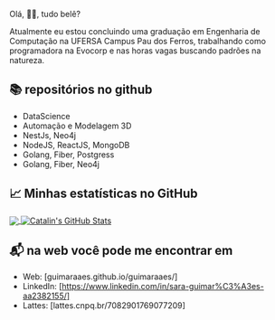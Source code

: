 Olá, 👋🏻, tudo belê?

Atualmente eu estou concluindo uma graduação em Engenharia de Computação na UFERSA Campus Pau dos Ferros, trabalhando como programadora na Evocorp e nas horas vagas buscando padrões na natureza.

## :books: repositórios no github
- DataScience
- Automação e Modelagem 3D
- NestJs, Neo4j
- NodeJS, ReactJS, MongoDB
- Golang, Fiber, Postgress
- Golang, Fiber, Neo4j

## &#x1f4c8; Minhas estatísticas no GitHub

<a href="https://github.com/guimaraaes/guimaraaes">
  <img align="center" src="https://github-readme-stats.vercel.app/api/top-langs/?username=guimaraaes&hide=java,html&title_color=ffffff&text_color=c9cacc&icon_color=2bbc8a&bg_color=1d1f21" />
</a>

<a href="https://github.com/guimaraaes/guimaraaes">
  <img align="center" src="https://github-readme-stats.vercel.app/api?username=guimaraaes&show_icons=true&line_height=27&count_private=true&title_color=ffffff&text_color=c9cacc&icon_color=2bbc8a&bg_color=1d1f21" alt="Catalin's GitHub Stats" />
</a>

## 📬 na web você pode me encontrar em

- Web: [guimaraaes.github.io/guimaraaes/]
- LinkedIn: [https://www.linkedin.com/in/sara-guimar%C3%A3es-aa2382155/]
- Lattes: [lattes.cnpq.br/7082901769077209]
